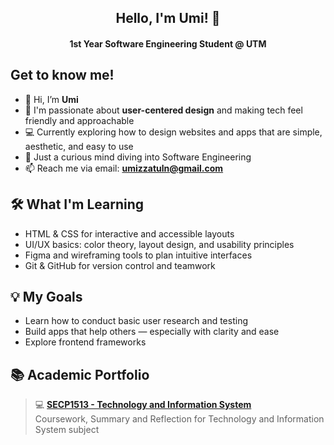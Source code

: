 <h2 align="center">Hello, I'm Umi! 🌸</h2>
<h4 align="center">1st Year Software Engineering Student @ UTM</h4>

## Get to know me!

- 👋 Hi, I’m **Umi**  
- 🎨 I'm passionate about **user-centered design** and making tech feel friendly and approachable  
- 💻 Currently exploring how to design websites and apps that are simple, aesthetic, and easy to use  
- 🧠 Just a curious mind diving into Software Engineering  
- 📫 Reach me via email: **umizzatuln@gmail.com**


## 🛠️ What I'm Learning

- HTML & CSS for interactive and accessible layouts  
- UI/UX basics: color theory, layout design, and usability principles  
- Figma and wireframing tools to plan intuitive interfaces  
- Git & GitHub for version control and teamwork


## 💡 My Goals
  
- Learn how to conduct basic user research and testing  
- Build apps that help others — especially with clarity and ease  
- Explore frontend frameworks

## 📚 Academic Portfolio

> 💻 [**SECP1513 - Technology and Information System**](https://github.com/UmiIzzatulN/SECP1513-Technology-and-Information-System)  
> Coursework, Summary and Reflection for Technology and Information System subject



